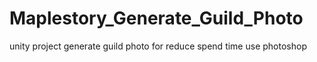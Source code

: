 # Maplestory_Generate_Guild_Photo
unity project generate guild photo for reduce spend time use photoshop
